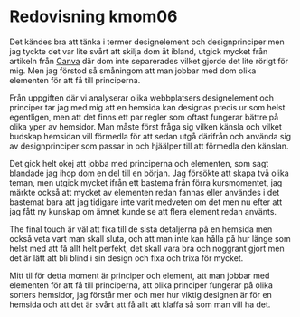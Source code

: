 ---
---
Redovisning kmom06
=========================

Det kändes bra att tänka i termer designelement och designprinciper men jag tyckte det var lite svårt att skilja dom åt ibland, utgick mycket från artikeln från [Canva](https://www.canva.com/learn/design-elements-principles/) där dom inte separerades vilket gjorde det lite rörigt för mig. Men jag förstod så småningom att man jobbar med dom olika elementen för att få till principerna.

Från uppgiften där vi analyserar olika webbplatsers designelement och principer tar jag med mig att en hemsida kan designas precis ur som helst egentligen, men att det finns ett par regler som oftast fungerar bättre på olika yper av hemsidor. Man måste först fråga sig vilken känsla och vilket budskap hemsidan vill förmedla för att sedan utgå därifrån och använda sig av designprinciper som passar in och hjäälper till att förmedla den känslan.

Det gick helt okej att jobba med principerna och elementen, som sagt blandade jag ihop dom en del till en början. Jag försökte att skapa två olika teman, men utgick mycket ifrån ett bastema från förra kursmomentet, jag märkte också att mycket av elementen redan fannas eller användes i det bastemat bara att jag tidigare inte varit medveten om det men nu efter att jag fått ny kunskap om ämnet kunde se att flera element redan använts.

The final touch är väl att fixa till de sista detaljerna på en hemsida men också veta vart man skall sluta, och att man inte kan hålla på hur länge som helst med att få allt helt perfekt, det skall vara bra och noggrant gjort men det är lätt att bli blind i sin design och fixa och trixa för mycket.

Mitt til för detta moment är principer och element, att man jobbar med elementen för att få till principerna, att olika principer fungerar på olika sorters hemsidor, jag förstår mer och mer hur viktig designen är för en hemsida och att det är svårt att få allt att klaffa så som man vill ha det.
